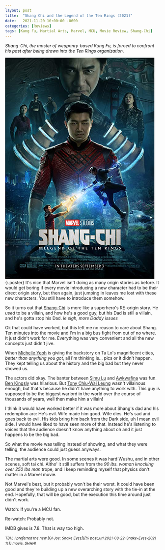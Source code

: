 ```yaml
---
layout: post
title:  "Shang Chi and the Legend of the Ten Rings (2021)"
date:   2021-11-20 10:00:00 -0600
categories: [Reviews]
tags: [Kung Fu, Martial Arts, Marvel, MCU, Movie Review, Shang-Chi]
---
```


*Shang-Chi, the master of weaponry-based Kung Fu, is forced to confront his past after being drawn into the Ten Rings organization.*

![Shang-Chi poster](/assets/2021/11/shang-chi-2021.jpg){:.poster} It's nice that Marvel isn't doing as many origin stories as before. It would get boring if every movie introducing a new character had to be their direct origin story, but then again, just jumping in leaves me lost with these new characters. You still have to introduce them somehow.

So it turns out that [Shang-Chi](https://www.imdb.com/title/tt9376612/) is more like a superhero's RE-origin story. He *used* to be a villain, and how he's a good guy, but his Dad is still a villain, and he's gotta stop his Dad. *le sigh, more Daddy issues*

Ok that could have worked, but this left me no reason to care about Shang. Ten minutes into the movie and I'm in a big bus fight from out of no where. It just didn't work for me. Everything was very convenient and all the new concepts just didn't jive.

When [Michelle Yeoh](https://www.imdb.com/name/nm0000706/) is giving the backstory on Ta Lo's magnificent cities, *better than anything you got*, all i'm thinking is... pics or it didn't happen. They kept telling us about the history and the big bad but they never showed us.

The actors did okay. The banter between [Simu Lu](https://www.imdb.com/name/nm4855517/) and [Awkwafina](https://www.imdb.com/name/nm5377144/) was fun. [Ben Kingsly](https://www.imdb.com/name/nm0001426/) was hilarious. But [Tony Chiu-Wai Leung](https://www.imdb.com/name/nm0504897/) wasn't villainous enough, but that's because he didn't have anything to work with. This guy is supposed to be the biggest warlord in the world over the course of thousands of years, well then make him a villain!

I think it would have worked better if it was more about Shang's dad and his redemption arc: He's evil. Wife made him good. Wife dies. He's sad and goes back to evil. His kids bring him back from the Dark side, uh I mean evil side. I would have liked to have seen more of that. Instead he's listening to voices that the audience doesn't know anything about oh and it just happens to be the big bad.

So what the movie was telling instead of showing, and what they were telling, the audience could just guess anyways.

The martial arts were good. In some scenes it was hard Wushu, and in other scenes, soft tai chi. Altho' it still suffers from the *90 lbs. woman knocking over 250 lbs man* trope, and I keep reminding myself that physics don't matter in a Marvel movie.

Not Marvel's best, but it probably won't be their worst. It could have been good and they're building up a new overarching story with the tie-in at the end. Hopefully, that will be good, but the execution this time around just didn't work.

Watch: If you're a MCU fan.

Re-watch: Probably not.

IMDB gives is 7.8. That is way too high.

<small>*TBH, I preferred the new [GI Joe: Snake Eyes]({% post_url 2021-08-22-Snake-Eyes-2021 %}) movie. SHHH!*</small>
